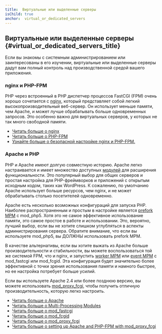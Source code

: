 ```yaml
---
title:  Виртуальные или выделенные серверы
isChild: true
anchor:  virtual_or_dedicated_servers
---
```


## Виртуальные или выделенные серверы {#virtual_or_dedicated_servers_title}

Если вы знакомы с системным администрированием или заинтересованы в его изучении, виртуальные или выделенные серверы
дадут вам полный контроль над производственной средой вашего приложения.

### nginx и PHP-FPM

PHP через встроенный в PHP диспетчер процессов FastCGI (FPM) очень хорошо сочетается с [nginx], который представляет
собой легкий высокопроизводительный веб-сервер. Он использует меньше памяти, чем Apache, и может лучше обрабатывать
больше одновременных запросов. Это особенно важно для виртуальных серверов, у которых не так много свободной памяти.

* [Читать больше о nginx][nginx]
* [Читать больше о PHP-FPM][phpfpm]
* [Узнайте больше о безопасной настройке nginx и PHP-FPM.][secure-nginx-phpfpm]

### Apache и PHP

PHP и Apache имеют долгую совместную историю. Apache легко настраивается и имеет множество доступных
[модулей][apache-modules] для расширения функциональности. Это популярный выбор для общих серверов и простая настройка
для PHP-фреймворков и приложений с открытым исходным кодом, таких как WordPress. К сожалению, по умолчанию Apache
использует больше ресурсов, чем nginx, и не может обрабатывать столько посетителей одновременно.

Apache есть несколько возможных конфигураций для запуска PHP. Наиболее распространенным и простым в настройке является
[prefork MPM] с mod_php5. Хотя это не самое эффективное использование памяти, это самое простое в работе и использовании.
Это, вероятно, лучший выбор, если вы не хотите слишком углубляться в аспекты администрирования сервера. Обратите внимание,
что если вы используете mod_php5, вы ДОЛЖНЫ использовать prefork MPM.

В качестве альтернативы, если вы хотите выжать из Apache больше производительности и стабильности, вы можете
воспользоваться той же системой FPM, что и nginx, и запустить [worker MPM] или [event MPM] с mod_fastcgi или mod_fcgid.
Эта конфигурация будет значительно более эффективной с точки зрения использования памяти и намного быстрее, но ее
настройка потребует больше усилий.

Если вы используете Apache 2.4 или более позднюю версию, вы можете использовать [mod_proxy_fcgi], чтобы получить отличную
производительность, которую легко настроить.

* [Читать больше о Apache][apache]
* [Читать больше о Multi-Processing Modules][apache-MPM]
* [Читать больше о mod_fastcgi][mod_fastcgi]
* [Читать больше о mod_fcgid][mod_fcgid]
* [Читать больше о mod_proxy_fcgi][mod_proxy_fcgi]
* [Читать больше о setting up Apache and PHP-FPM with mod_proxy_fcgi][tutorial-mod_proxy_fcgi]

[nginx]: https://nginx.org/
[phpfpm]: https://www.php.net/install.fpm
[secure-nginx-phpfpm]: https://nealpoole.com/blog/2011/04/setting-up-php-fastcgi-and-nginx-dont-trust-the-tutorials-check-your-configuration/
[apache-modules]: https://httpd.apache.org/docs/2.4/mod/
[prefork MPM]: https://httpd.apache.org/docs/2.4/mod/prefork.html
[worker MPM]: https://httpd.apache.org/docs/2.4/mod/worker.html
[event MPM]: https://httpd.apache.org/docs/2.4/mod/event.html
[apache]: https://httpd.apache.org/
[apache-MPM]: https://httpd.apache.org/docs/2.4/mod/mpm_common.html
[mod_fastcgi]: https://blogs.oracle.com/opal/post/php-fpm-fastcgi-process-manager-with-apache-2
[mod_fcgid]: https://httpd.apache.org/mod_fcgid/
[mod_proxy_fcgi]: https://httpd.apache.org/docs/current/mod/mod_proxy_fcgi.html
[tutorial-mod_proxy_fcgi]: https://serversforhackers.com/video/apache-and-php-fpm
